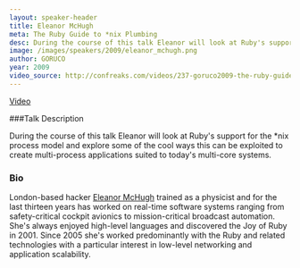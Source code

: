 ```yaml
---
layout: speaker-header
title: Eleanor McHugh
meta: The Ruby Guide to *nix Plumbing
desc: During the course of this talk Eleanor will look at Ruby's support for the *nix process model and explore some of the cool ways this can be exploited to create multi-process applications suited to today's multi-core systems.
image: /images/speakers/2009/eleanor_mchugh.png
author: GORUCO
year: 2009
video_source: http://confreaks.com/videos/237-goruco2009-the-ruby-guide-to-nix-plumbing
---
```


<a href="http://confreaks.com/videos/237-goruco2009-the-ruby-guide-to-nix-plumbing">Video</a>

###Talk Description

During the course of this talk Eleanor will look at Ruby's support for the *nix process model and explore some of the cool ways this can be exploited to create multi-process applications suited to today's multi-core systems.

### Bio

London-based hacker [Eleanor McHugh](http://slides.games-with-brains.net/) trained as a physicist and for the last thirteen years has worked on real-time software systems ranging from safety-critical cockpit avionics to mission-critical broadcast automation. She's always enjoyed high-level languages and discovered the Joy of Ruby in 2001. Since 2005 she's worked predominantly with the Ruby and related technologies with a particular interest in low-level networking and application scalability.


